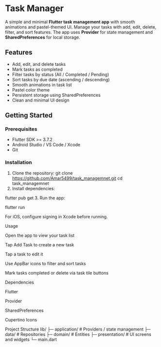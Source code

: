 # Task Manager

A simple and minimal **Flutter task management app** with smooth animations and pastel-themed UI. Manage your tasks with add, edit, delete, filter, and sort features. The app uses **Provider** for state management and **SharedPreferences** for local storage.

## Features

- Add, edit, and delete tasks
- Mark tasks as completed
- Filter tasks by status (All / Completed / Pending)
- Sort tasks by due date (ascending / descending)
- Smooth animations in task list
- Pastel color theme
- Persistent storage using SharedPreferences
- Clean and minimal UI design

## Getting Started

### Prerequisites

- Flutter SDK >= 3.7.2
- Android Studio / VS Code / Xcode
- Git

### Installation

1. Clone the repository:
git clone https://github.com/Amar5499/task_managemnet.git
cd task_managemnet
2. Install dependencies:

flutter pub get
3. Run the app:

flutter run

For iOS, configure signing in Xcode before running.

Usage

Open the app to view your task list

Tap Add Task to create a new task

Tap a task to edit it

Use AppBar icons to filter and sort tasks

Mark tasks completed or delete via task tile buttons

Dependencies

Flutter

Provider

SharedPreferences

Cupertino Icons

Project Structure
lib/
├─ application/       # Providers / state management
├─ data/              # Repositories
├─ domain/            # Entities
├─ presentation/      # UI screens and widgets
└─ main.dart
